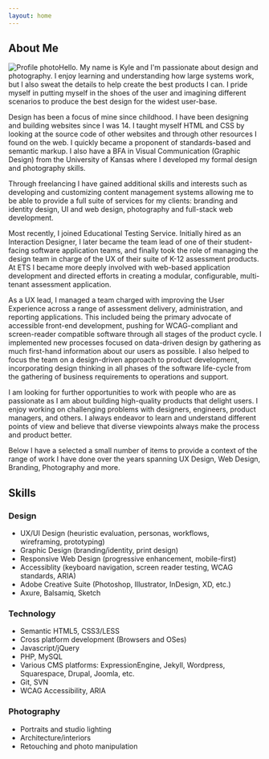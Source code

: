 ```yaml
---
layout: home
---
```

<!-- Introduction -->
<section id="intro">
	<h2>About Me</h2>
	<div class="sectionContent">
		<p><img src="/assets/images/profile-photo.jpeg" alt="Profile photo" id="profilePhoto" class="alignRight">Hello. My name is Kyle and I'm passionate about design and photography. I enjoy learning and understanding how large systems work, but I also sweat the details to help create the best products I can. I pride myself in putting myself in the shoes of the user and imagining different scenarios to produce the best design for the widest user-base.</p>
		<p>Design has been a focus of mine since childhood. I have been designing and building websites since I was 14. I taught myself HTML and CSS by looking at the source code of other websites and through other resources I found on the web. I quickly became a proponent of standards-based and semantic markup. I also have a BFA in Visual Communication (Graphic Design) from the University of Kansas where I developed my formal design and photography skills.</p>
		<p>Through freelancing I have gained additional skills and interests such as developing and customizing content management systems allowing me to be able to provide a full suite of services for my clients: branding and identity design, UI and web design, photography and full-stack web development.</p>
		<p>Most recently, I joined Educational Testing Service. Initially hired as an Interaction Designer, I later became the team lead of one of their student-facing software application teams, and finally took the role of managing the design team in charge of the UX of their suite of K-12 assessment products. At ETS I became more deeply involved with web-based application development and directed efforts in creating a modular, configurable, multi-tenant assessment application.</p>
		<p>As a UX lead, I managed a team charged with improving the User Experience across a range of assessment delivery, administration, and reporting applications. This included being the primary advocate of accessible front-end development, pushing for WCAG-compliant and screen-reader compatible software through all stages of the product cycle. I implemented new processes focused on data-driven design by gathering as much first-hand information about our users as possible. I also helped to focus the team on a design-driven approach to product development, incorporating design thinking in all phases of the software life-cycle from the gathering of business requirements to operations and support.
</p>
		<p>I am looking for further opportunities to work with people who are as passionate as I am about building high-quality products that delight users. I enjoy working on challenging problems with designers, engineers, product managers, and others. I always endeavor to learn and understand different points of view and believe that diverse viewpoints always make the process and product better.</p>
		<p>Below I have a selected a small number of items to provide a context of the range of work I have done over the years spanning UX Design, Web Design, Branding, Photography and more.</p>
	</div>
</section>

<!-- Skills -->
<section id="skills">
	<h2>Skills</h2>
	<div class="sectionContent">
		<div class="skillSection">
			<h3>Design</h3>
			<ul>
				<li>UX/UI Design (heuristic evaluation, personas, workflows, <nobr>wireframing, prototyping</nobr>)</li>
				<li>Graphic Design (branding/identity, <nobr>print design)</nobr></li>
				<li>Responsive Web Design (progressive enhancement, <nobr>mobile-first)</nobr></li>
				<li>Accessiblity (keyboard navigation, screen reader testing, WCAG <nobr>standards, ARIA)</nobr></li>
				<li>Adobe Creative Suite (Photoshop, Illustrator, InDesign, <nobr>XD, etc.)</nobr></li>
				<li>Axure, Balsamiq, Sketch</li>
			</ul>
		</div>
		<div class="skillSection">
			<h3>Technology</h3>
			<ul>
				<li>Semantic HTML5, CSS3/LESS</li>
				<li>Cross platform development <nobr>(Browsers and OSes)</nobr></li>
				<li>Javascript/jQuery</li>
				<li>PHP, MySQL</li>
				<li>Various CMS platforms: ExpressionEngine, Jekyll, Wordpress, Squarespace, Drupal, <nobr>Joomla, etc.</nobr></li>
				<li>Git, SVN</li>
				<li>WCAG Accessibility, ARIA</li>
			</ul>
		</div>
		<div class="skillSection">
			<h3>Photography</h3>
			<ul>
				<li>Portraits and studio lighting</li>
				<li>Architecture/interiors</li>
				<li>Retouching and <nobr>photo manipulation</nobr></li>
			</ul>
		</div>
	</div>
</section>